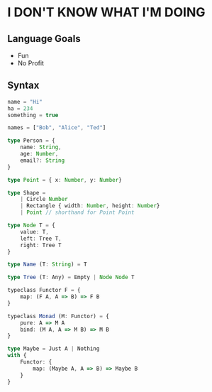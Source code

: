 # I DON'T KNOW WHAT I'M DOING

## Language Goals

- Fun
- No Profit

## Syntax

```typescript
name = "Hi"
ha = 234
something = true

names = ["Bob", "Alice", "Ted"]
```

```typescript
type Person = {
    name: String,
    age: Number,
    email?: String
}

type Point = { x: Number, y: Number}

type Shape = 
    | Circle Number
    | Rectangle { width: Number, height: Number}
    | Point // shorthand for Point Point

type Node T = {
    value: T,
    left: Tree T,
    right: Tree T
}

type Name (T: String) = T

type Tree (T: Any) = Empty | Node Node T
```

```typescript
typeclass Functor F = {
    map: (F A, A => B) => F B
}

typeclass Monad (M: Functor) = {
    pure: A => M A
    bind: (M A, A => M B) => M B
}

type Maybe = Just A | Nothing
with {
    Functor: {
        map: (Maybe A, A => B) => Maybe B
    }
}
```
